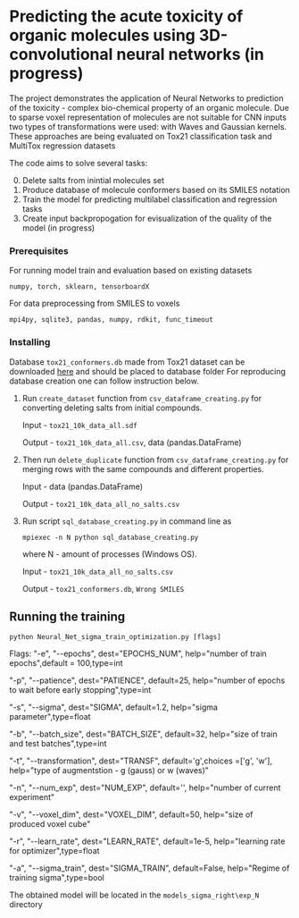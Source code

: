 # Predicting the acute toxicity of organic molecules using 3D-convolutional neural networks (in progress)

The project demonstrates the application of Neural Networks to prediction of the toxicity - complex bio-chemical property of an organic molecule. Due
to sparse voxel representation of molecules are not suitable for CNN inputs two types of transformations were used: with Waves and Gaussian
kernels. These approaches are being evaluated on Tox21 classification task and MultiTox regression datasets

The code aims to solve several tasks:

0.  Delete salts from inintial molecules set
1.  Produce database of molecule conformers based on its SMILES notation
2.  Train the model for predicting multilabel classification and regression tasks
3.  Create input backpropogation for evisualization of the quality of the model (in progress)

### Prerequisites

For running model train and evaluation based on existing datasets
```
numpy, torch, sklearn, tensorboardX 
```

For data preprocessing from SMILES to voxels
```
mpi4py, sqlite3, pandas, numpy, rdkit, func_timeout
```

### Installing

Database `tox21_conformers.db` made from Tox21 dataset can be downloaded [here](https://drive.google.com/drive/folders/1DmUrLd-ew3P_aLzL6hjonV-LW8mI4Zvq?usp=sharing) and should be placed to database folder
For reproducing database creation one can follow instruction below.

1.  Run `create_dataset` function from  `csv_dataframe_creating.py` for converting deleting salts from initial compounds. 	

    Input - `tox21_10k_data_all.sdf`	

    Output - `tox21_10k_data_all.csv`, data (pandas.DataFrame)	

2.  Then run `delete_duplicate` function from  `csv_dataframe_creating.py` for merging rows with the same compounds and different properties.	

    Input - data (pandas.DataFrame)	

    Output - `tox21_10k_data_all_no_salts.csv`	

3.  Run script `sql_database_creating.py` in command line as
    ```
    mpiexec -n N python sql_database_creating.py
    ```

    where N - amount of processes (Windows OS).	

    Input - `tox21_10k_data_all_no_salts.csv`	

    Output - `tox21_conformers.db`, `Wrong SMILES`	


## Running the training

```
python Neural_Net_sigma_train_optimization.py [flags]
```

Flags:
"-e", "--epochs", dest="EPOCHS_NUM",
                    help="number of train epochs",default = 100,type=int
                    
"-p", "--patience",
                    dest="PATIENCE", default=25,
                    help="number of epochs to wait before early stopping",type=int
                    
"-s", "--sigma",
                    dest="SIGMA", default=1.2,
                    help="sigma parameter",type=float
                    
"-b", "--batch_size",
                    dest="BATCH_SIZE", default=32,
                    help="size of train and test batches",type=int
                    
"-t", "--transformation",
                    dest="TRANSF", default='g',choices =['g', 'w'],
                    help="type of augmentstion - g (gauss) or w (waves)"
                    
"-n", "--num_exp",
                    dest="NUM_EXP", default='',
                    help="number of current experiment"
                    
"-v", "--voxel_dim",
                    dest="VOXEL_DIM", default=50,
                    help="size of produced voxel cube"
                    
"-r", "--learn_rate",
                    dest="LEARN_RATE", default=1e-5,
                    help="learning rate for optimizer",type=float
                    
"-a", "--sigma_train",
                    dest="SIGMA_TRAIN", default=False,
                    help="Regime of training sigma",type=bool
                    
                    
 The obtained model will be located in the `models_sigma_right\exp_N` directory
